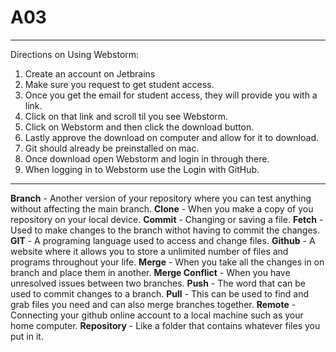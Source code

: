 # A03
----------------------------------------------------------------
Directions on Using Webstorm:
1. Create an account on Jetbrains
2. Make sure you request to get student access.
3. Once you get the email for student access, they will provide you with a link.
4. Click on that link and scroll til you see Webstorm.
5. Click on Webstorm and then click the download button.
6. Lastly approve the download on computer and allow for it to download.
7. Git should already be preinstalled on mac.
8. Once download open Webstorm and login in through there.
9. When logging in to Webstorm use the Login with GitHub.
----------------------------------------------------------------
**Branch** - Another version of your repository where you can test anything without affecting the main branch.
**Clone** - When you make a copy of you repository on your local device.
**Commit** - Changing or saving a file.
**Fetch** - Used to make changes to the branch withot having to commit the changes.
**GIT** - A programing language used to access and change files.
**Github** - A website where it allows you to store a unlimited number of files and programs throughout your life.
**Merge** - When you take all the changes in on branch and place them in another.
**Merge Conflict** - When you have unresolved issues between two branches.
**Push** - The word that can be used to commit changes to a branch.
**Pull** - This can be used to find and grab files you need and can also merge branches together.
**Remote** - Connecting your github online account to a local machine such as your home computer.
**Repository** - Like a folder that contains whatever files you put in it.
